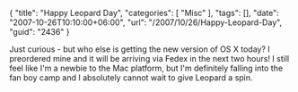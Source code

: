 {
	"title": "Happy Leopard Day",
	"categories": [
		"Misc"
	],
	"tags": [],
	"date": "2007-10-26T10:10:00+06:00",
	"url": "/2007/10/26/Happy-Leopard-Day",
	"guid": "2436"
}

Just curious - but who else is getting the new version of OS X today? I preordered mine and it will be arriving via Fedex in the next two hours! I still feel like I'm a newbie to the Mac platform, but I'm definitely falling into the fan boy camp and I absolutely cannot wait to give Leopard a spin.
